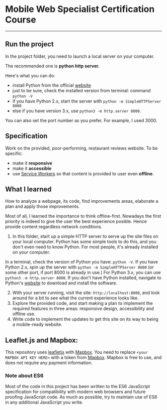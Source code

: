 # Mobile Web Specialist Certification Course
---
## Run the project
In the project folder, you need to launch a local server on your computer.

The recommended one is **python http server.**

Here's what you can do:
- install Python from the official [website](https://www.python.org/)
- just to be sure, check the installed version from terminal: command `python -V`
- if you have Python 2.x, start the server with `python -m SimpleHTTPServer 8000`
- else if you have version 3.x, use `python3 -m http.server 8000`.

You can also set the port number as you prefer. For example, I used 3000.

## Specification
Work on the provided, poor-performing, restaurant reviews website. To be specific:
- make it **responsive**
- make it **accessible**
- use [Service Workers](https://developer.mozilla.org/en-US/docs/Web/API/Service_Worker_API) so that content is provided to user even **offline**.

## What I learned	
How to analyze a webpage, its code, find improvements areas, elaborate a plan and apply those improvements.

Most of all, I learned the importance to think offline-first. Nowadays the first priority is indeed to give the user the best experience posible. Hence provide content regardless network conditions.




1. In this folder, start up a simple HTTP server to serve up the site files on your local computer. Python has some simple tools to do this, and you don't even need to know Python. For most people, it's already installed on your computer. 

In a terminal, check the version of Python you have: `python -V`. If you have Python 2.x, spin up the server with `python -m SimpleHTTPServer 8000` (or some other port, if port 8000 is already in use.) For Python 3.x, you can use `python3 -m http.server 8000`. If you don't have Python installed, navigate to Python's [website](https://www.python.org/) to download and install the software.

2. With your server running, visit the site: `http://localhost:8000`, and look around for a bit to see what the current experience looks like.
3. Explore the provided code, and start making a plan to implement the required features in three areas: responsive design, accessibility and offline use.
4. Write code to implement the updates to get this site on its way to being a mobile-ready website.

## Leaflet.js and Mapbox:

This repository uses [leafletjs](https://leafletjs.com/) with [Mapbox](https://www.mapbox.com/). You need to replace `<your MAPBOX API KEY HERE>` with a token from [Mapbox](https://www.mapbox.com/). Mapbox is free to use, and does not require any payment information. 

### Note about ES6

Most of the code in this project has been written to the ES6 JavaScript specification for compatibility with modern web browsers and future proofing JavaScript code. As much as possible, try to maintain use of ES6 in any additional JavaScript you write. 



